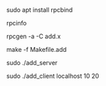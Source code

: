 sudo apt install rpcbind

rpcinfo

rpcgen -a -C add.x

make -f Makefile.add

sudo ./add_server

sudo ./add_client localhost 10 20
